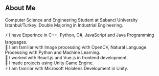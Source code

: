 ## About Me
Computer Science and Engineering Student at Sabanci University Istanbul/Turkey. Double Majoring in Industrial Engineering.

⚡ I have Experince in C++, Python, C#, JavaScript and Java Programming languages.</br>
👯 I am familiar with Image processing with OpenCV, Natural Language Processing with Python and Machine Learning.</br>
🔭 I worked with React.js and Vue.js in frontend development.</br>
🌱 I made projects using Unity Game Engine.</br>
⚡ I am familiar with Microsoft Hololens Development in Unity.</br>

<!--
**KayraAksit/KayraAksit** is a ✨ _special_ ✨ repository because its `README.md` (this file) appears on your GitHub profile.

Here are some ideas to get you started:

- 🔭 I’m currently working on ...
- 🌱 I’m currently learning ...
- 👯 I’m looking to collaborate on ...
- 🤔 I’m looking for help with ...
- 💬 Ask me about ...
- 📫 How to reach me: ...
- 😄 Pronouns: ...
- ⚡ Fun fact: ...
-->
